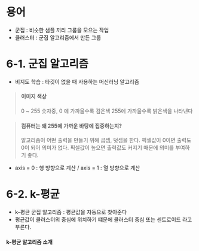 # 용어
- 군집 : 비슷한 샘플 끼리 그룹을 모으는 작업
- 클러스터 : 군집 알고리즘에서 만든 그룹

# 6-1. 군집 알고리즘
- 비지도 학습
  : 타깃이 없을 때 사용하는 머신러닝 알고리즘

> #### 이미지 색상
> 0 ~ 255 숫자중, 0 에 가까울수록 검은색 255에 가까울수록 밝은색을 나타낸다

> #### 컴퓨터는 왜 255에 가까운 바탕에 집중하는지?
> 알고리즘이 어떤 출력을 만들기 위해 곱셈, 덧셈을 한다. 픽셀값이 0이면 출력도 0이 되어 의미가 없다. 픽셀값이 높으면 출력값도 커지기 때문에 의미를 부여하기 좋다.

- axis = 0 : 행 방향으로 계산 / axis = 1 : 열 방향으로 계산

# 6-2. k-평균
- k-평균 군집 알고리즘 : 평균값을 자동으로 찾아준다
- 평균값이 클러스터의 중심에 위치하기 떄문에 클러스터 중심 또는 센트로이드 라고 부른다.

#### k-평균 알고리즘 소개

